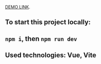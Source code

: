 [DEMO LINK](https://yevhenkharko.github.io/trading-site/).

## To start this project locally:
## `npm i`, then `npm run dev`

## Used technologies: Vue, Vite
